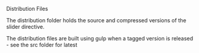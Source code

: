 Distribution Files

The distribution folder holds the source and compressed versions of the slider directive.

The distribution files are built using gulp when a tagged version is released - see the src folder for latest
